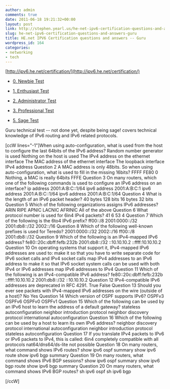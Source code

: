 ```yaml
---
author: admin
comments: true
date: 2011-06-18 19:21:32+00:00
layout: post
link: http://stephen.yearl.us/he-net-ipv6-certification-questions-and-answers-guru/
slug: he-net-ipv6-certification-questions-and-answers-guru
title: HE.net IPV6 Certification questions and answers -- Guru
wordpress_id: 164
categories:
- networking
- tech
---
```


[http://ipv6.he.net/certification/](http://ipv6.he.net/certification/)



	
  * [0. Newbie Test](http://sjy.yearl.us/he-net-ipv6-certification-questions-and-answers-newbie/)

	
  * [1. Enthusiast Test](http://sjy.yearl.us/he-net-ipv6-certification-questions-and-answers-enthusiast/)

	
  * [2. Administrator Test](http://sjy.yearl.us/he-net-ipv6-certification-questions-and-answers-administrator/)

	
  * [3. Professional Test](http://sjy.yearl.us/he-net-ipv6-certification-questions-and-answers-professional/)

	
  * [5. Sage Test](http://sjy.yearl.us/he-net-ipv6-certification-questions-and-answers-sage/)


Guru technical test -- not done yet, despite being sage!
covers technical knowledge of IPv6 routing and IPv6 related protocols.

[ccW lines="-1"]When using auto-configuration, what is used from the host to configure the last 64bits of the IPv6 address?
Random number generator is used
Nothing on the host is used
The IPv4 address on the ethernet interface
The MAC address of the ethernet interface
The loopback interface IPv4 address
Question 2
A MAC address is only 48bits. So when using auto-configuration, what is used to fill in the missing 16bits?
FFFF
FE80
0
Nothing, a MAC is really 64bits
FFFE
Question 3
On many routers, which one of the following commands is used to configure an IPv6 address on an interface?
ip address 2001:A:B:C::1/64
ipv6 address 2001:A:B:C:1
ipv6 address 2001:A:B:C::1/64
ipv6 address 2001:A:B:C:1/64
Question 4
What is the length of an IPv6 packet header?
40 bytes
128 bits
16 bytes
32 bits
Question 5
Which of the following organizations assigns IPv6 addresses?
ARIN
RIPE
APNIC
LACNIC
AFRINIC
All of the above
Question 6
What protocol number is used for 6in4 IPv4 packets?
41
6
53
4
Question 7
Which of the following is the 6to4 IPv6 prefix?
ff00::/8
2001:0000::/32
2001:db8::/32
2002::/16
Question 8
Which of the following well-known prefixes is used for Teredo?
2001:0000::/32
2002::/16
ff00::/8
2001:db8::/32
Question 9
Which of the following is an IPv4-mapped IPv6 address?
fe80::20c:dbff:fefb:232b
2001:db8::/32
::10.10.10.2
::ffff:10.10.10.2
Question 10
On operating systems that support it, IPv4-mapped IPv6 addresses are used to:
make it so that you have to write separate code for IPv6 socket calls and IPv4 socket calls
map IPv4 addresses to an IPv6 address to make it so that IPv6 socket system calls can be used with both IPv4 or IPv6 addresses
map IPv6 addresses to IPv4
Question 11
Which of the following is an IPv4-compatible IPv6 address?
fe80::20c:dbff:fefb:232b
::ffff:10.10.10.2
2001:db8::/32
::10.10.10.2
Question 12
IPv4-compatible IPv6 addresses are deprecated in RFC 4291.
True
False
Question 13
Should you ever see packets with IPv4-mapped IPv6 addresses on the wire (outside of a host)?
No
Yes
Question 14
Which version of OSPF supports IPv6?
OSPFv3
OSPFv6
OSPFv0
OSPFv1
Question 15
Which of the following can be used by an IPv6 host to learn the address of a default gateway?
stateless autoconfiguration
neighbor introduction protocol
neighbor discovery protocol
international autoconfiguration
Question 16
Which of the following can be used by a host to learn its own IPv6 address?
neighbor discovery protocol
international autoconfiguration
neighbor introduction protocol
stateless autoconfiguration
Question 17
If you translate IPv4 packets to IPv6 or IPv6 packets to IPv4, this is called:
6in4
completely compatible with all protocols
nat64/dns64/ds-lite
not possible
Question 18
On many routers, what command shows IPv6 routes?
show ipv6 ospf summary
show ipv6 route
show ipv6 bgp summary
Question 19
On many routers, what command shows IPv6 BGP sessions?
show ipv6 ospf summary
show ipv6 bgp route
show ipv6 bgp summary
Question 20
On many routers, what command shows IPv6 BGP routes?
sh ipv6 ospf
sh ipv6 bgp

[/ccW]
